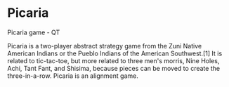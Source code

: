 # Picaria
Picaria game - QT

Picaria is a two-player abstract strategy game from the Zuni Native American Indians or the Pueblo Indians of the American Southwest.[1] It is related to tic-tac-toe, but more related to three men's morris, Nine Holes, Achi, Tant Fant, and Shisima, because pieces can be moved to create the three-in-a-row. Picaria is an alignment game.
